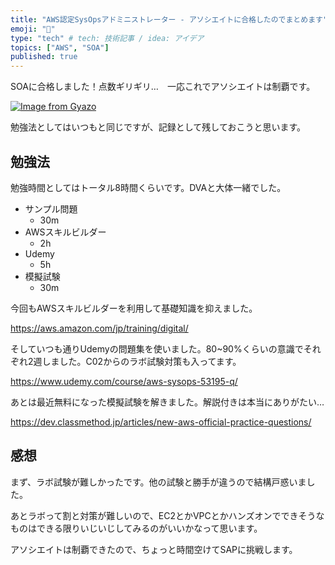 ```yaml
---
title: "AWS認定SysOpsアドミニストレーター - アソシエイトに合格したのでまとめます"
emoji: "🚅"
type: "tech" # tech: 技術記事 / idea: アイデア
topics: ["AWS", "SOA"]
published: true
---
```


SOAに合格しました！点数ギリギリ…　一応これでアソシエイトは制覇です。

[![Image from Gyazo](https://i.gyazo.com/994a3b58060a201292c0b5e0d8dabd61.png)](https://gyazo.com/994a3b58060a201292c0b5e0d8dabd61)

勉強法としてはいつもと同じですが、記録として残しておこうと思います。

## 勉強法

勉強時間としてはトータル8時間くらいです。DVAと大体一緒でした。

- サンプル問題
  - 30m
- AWSスキルビルダー
  - 2h
- Udemy
  - 5h
- 模擬試験
  - 30m

今回もAWSスキルビルダーを利用して基礎知識を抑えました。

https://aws.amazon.com/jp/training/digital/

そしていつも通りUdemyの問題集を使いました。80~90%くらいの意識でそれぞれ2週しました。C02からのラボ試験対策も入ってます。

https://www.udemy.com/course/aws-sysops-53195-q/

あとは最近無料になった模擬試験を解きました。解説付きは本当にありがたい…

https://dev.classmethod.jp/articles/new-aws-official-practice-questions/

## 感想

まず、ラボ試験が難しかったです。他の試験と勝手が違うので結構戸惑いました。

あとラボって割と対策が難しいので、EC2とかVPCとかハンズオンでできそうなものはできる限りいじいじしてみるのがいいかなって思います。

アソシエイトは制覇できたので、ちょっと時間空けてSAPに挑戦します。













